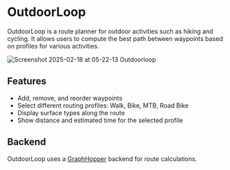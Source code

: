 # OutdoorLoop

OutdoorLoop is a route planner for outdoor activities such as hiking and cycling. It allows users to compute the best path between waypoints based on profiles for various activities.

![Screenshot 2025-02-18 at 05-22-13 Outdoorloop](https://github.com/user-attachments/assets/f58f24cf-1511-4553-bd48-13fbec3c49d0)

## Features

- Add, remove, and reorder waypoints
- Select different routing profiles: Walk, Bike, MTB, Road Bike
- Display surface types along the route
- Show distance and estimated time for the selected profile

## Backend

OutdoorLoop uses a [GraphHopper](https://github.com/graphhopper/) backend for route calculations.
